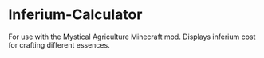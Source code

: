 # Inferium-Calculator
For use with the Mystical Agriculture Minecraft mod. Displays inferium cost for crafting different essences.
